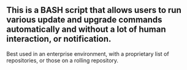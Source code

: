 #
## This is a BASH script that allows users to run various update and upgrade commands automatically and without a lot of human interaction, or notification. 
Best used in an enterprise environment, with a proprietary list of repositories, or those on a rolling repository.
